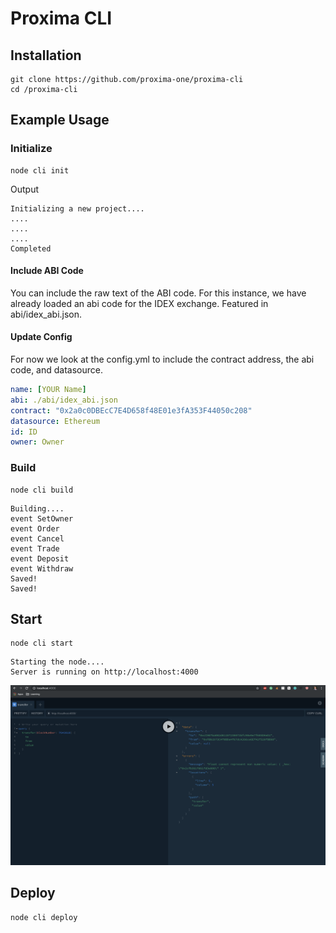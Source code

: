 # Proxima CLI

<!--

init

generate

build

run

publish

remove

deploy

-->

## Installation

```
git clone https://github.com/proxima-one/proxima-cli
cd /proxima-cli

```

<!--
Remember the cli should be downloaded as a global variable

look into the @ installation

-->

## Example Usage

### Initialize

```
node cli init
```

Output

```
Initializing a new project....
....
....
....
Completed
```

#### Include ABI Code

You can include the raw text of the ABI code. For this instance, we have already loaded an abi code for the IDEX exchange.
Featured in abi/idex_abi.json.

#### Update Config

For now we look at the config.yml to include the contract address, the abi code, and datasource.

```yaml
name: [YOUR Name]
abi: ./abi/idex_abi.json
contract: "0x2a0c0DBEcC7E4D658f48E01e3fA353F44050c208"
datasource: Ethereum
id: ID
owner: Owner
```

### Build

```
node cli build
```

```
Building....
event SetOwner
event Order
event Cancel
event Trade
event Deposit
event Withdraw
Saved!
Saved!
```

## Start

```
node cli start
```

```
Starting the node....
Server is running on http://localhost:4000
```

![](explorer.png)

## Deploy

```
node cli deploy
```
